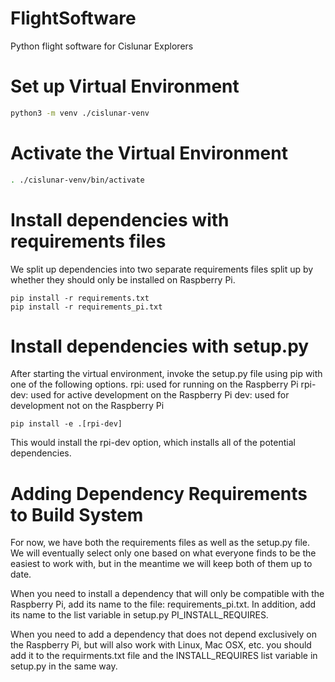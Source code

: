 # FlightSoftware
Python flight software for Cislunar Explorers

# Set up Virtual Environment
```bash
python3 -m venv ./cislunar-venv
```

# Activate the Virtual Environment
```bash
. ./cislunar-venv/bin/activate
```

# Install dependencies with requirements files
We split up dependencies into two separate requirements files split up by whether they should only be installed on Raspberry Pi.

```
pip install -r requirements.txt
pip install -r requirements_pi.txt
```

# Install dependencies with setup.py

After starting the virtual environment, invoke the setup.py file using pip with one of the following options.
rpi: used for running on the Raspberry Pi
rpi-dev: used for active development on the Raspberry Pi
dev: used for development not on the Raspberry Pi

```
pip install -e .[rpi-dev]
```

This would install the rpi-dev option, which installs all of the potential dependencies.


# Adding Dependency Requirements to Build System

For now, we have both the requirements files as well as the setup.py file. We will eventually select only one based on what everyone finds to be the easiest to work with, but in the meantime we will keep both of them up to date.

When you need to install a dependency that will only be compatible with the Raspberry Pi, add its name to the file: requirements_pi.txt. In addition, add its name to the list variable in setup.py PI_INSTALL_REQUIRES.

When you need to add a dependency that does not depend exclusively on the Raspberry Pi, but will also work with Linux, Mac OSX, etc. you should add it to the requirments.txt file and the INSTALL_REQUIRES list variable in setup.py in the same way.
